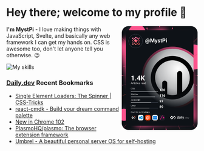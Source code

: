 # Hey there; welcome to my profile 👋

<a href="https://app.daily.dev/MystPi"><img src="https://github.com/MystPi/MystPi/blob/main/devcard.svg" width="200" alt="MystPi's Dev Card" align="right"/></a>

**I'm MystPi** - I love making things with JavaScript, Svelte, and basically any web framework I can get my hands on. CSS is awesome too, don't let anyone tell you otherwise. 😉

![My skills](https://skillicons.dev/icons?i=svelte,js,html,css,py,ruby,react,tailwind)

### [Daily.dev](https://daily.dev) Recent Bookmarks
<!-- daily.dev BOOKMARKS:START -->
- [Single Element Loaders: The Spinner | CSS-Tricks](https://app.daily.dev/posts/6twxNvOjp?utm_source=rss&utm_medium=bookmarks&utm_campaign=Itr6mLfRdMms0HCyePtl9)
- [react-cmdk - Build your dream command palette](https://app.daily.dev/posts/GhAtrThsC?utm_source=rss&utm_medium=bookmarks&utm_campaign=Itr6mLfRdMms0HCyePtl9)
- [New in Chrome 102](https://app.daily.dev/posts/wA434ibh-?utm_source=rss&utm_medium=bookmarks&utm_campaign=Itr6mLfRdMms0HCyePtl9)
- [PlasmoHQ/plasmo: The browser extension framework](https://app.daily.dev/posts/5VQptsQ_F?utm_source=rss&utm_medium=bookmarks&utm_campaign=Itr6mLfRdMms0HCyePtl9)
- [Umbrel - A beautiful personal server OS for self-hosting](https://app.daily.dev/posts/mVnEJg0ba?utm_source=rss&utm_medium=bookmarks&utm_campaign=Itr6mLfRdMms0HCyePtl9)
<!-- daily.dev BOOKMARKS:END -->
